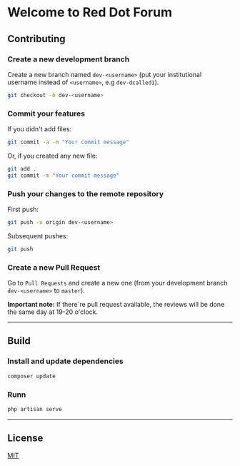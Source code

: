 # Welcome to <b> Red Dot </b> Forum

## Contributing

### Create a new development branch

Create a new branch named `dev-<username>` (put your institutional username instead of `<username>`, e.g `dev-dcalled1`).
```bash
git checkout -b dev-<username>
```

### Commit your features

If you didn't add files:

```bash
git commit -a -m "Your commit message"
```

Or, if you created any new file:
```bash
git add .
git commit -m "Your commit message"
```

### Push your changes to the remote repository

First push:
```bash
git push -u origin dev-<username>
```

Subsequent pushes:
```bash
git push
```

### Create a new Pull Request
Go to `Pull Requests` and create a new one (from your development branch `dev-<username>` to `master`).

**Important note:** If there´re pull request available, the reviews will be done the same day at 19-20 o'clock.

---
## Build

### Install and update dependencies

```bash
composer update
```

### Runn

```bash
php artisan serve
```

---
## License
[MIT](LICENSE)